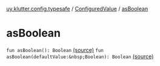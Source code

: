 [uy.klutter.config.typesafe](../index.md) / [ConfiguredValue](index.md) / [asBoolean](.)


# asBoolean
`fun asBoolean(): Boolean` [(source)](https://github.com/kohesive/klutter/blob/master/config-typesafe-jdk6/src/main/kotlin/uy/klutter/config/typesafe/TypesafeConfig_Ext.kt#L52)
`fun asBoolean(defaultValue:&nbsp;Boolean): Boolean` [(source)](https://github.com/kohesive/klutter/blob/master/config-typesafe-jdk6/src/main/kotlin/uy/klutter/config/typesafe/TypesafeConfig_Ext.kt#L53)


